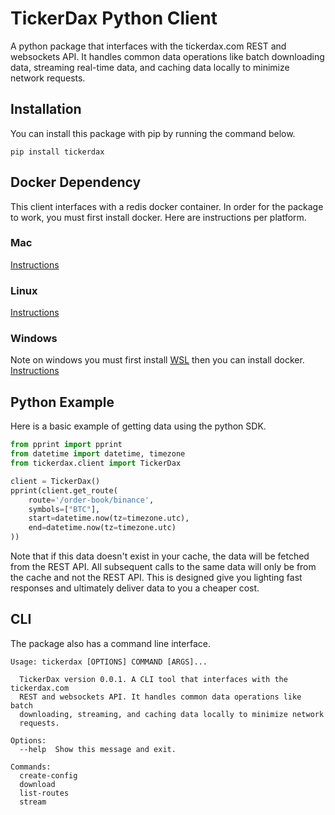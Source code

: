 # TickerDax Python Client
A python package that interfaces with the tickerdax.com REST and websockets API. It handles common data operations
like batch downloading data, streaming real-time data, and caching data locally to minimize network requests.

## Installation
You can install this package with pip by running the command below.
```shell
pip install tickerdax
```

## Docker Dependency
This client interfaces with a redis docker container. In order for the package to work, you must first install
docker. Here are instructions per platform.
### Mac
[Instructions](https://docs.docker.com/desktop/install/mac-install/)
### Linux
[Instructions](https://docs.docker.com/desktop/install/linux-install/)
### Windows
Note on windows you must first install [WSL](https://docs.microsoft.com/en-us/windows/wsl/install) then you can install docker.
[Instructions](https://docs.docker.com/desktop/install/windows-install/)

## Python Example
Here is a basic example of getting data using the python SDK.
```python
from pprint import pprint
from datetime import datetime, timezone
from tickerdax.client import TickerDax

client = TickerDax()
pprint(client.get_route(
    route='/order-book/binance',
    symbols=["BTC"],
    start=datetime.now(tz=timezone.utc),
    end=datetime.now(tz=timezone.utc)
))
```
Note that if this data doesn't exist in your cache, the data will be fetched from the REST API. All 
subsequent calls to the same data will only be from the cache and not the REST API.
This is designed give you lighting fast responses and ultimately deliver data to you a cheaper cost.

## CLI
The package also has a command line interface.
```text
Usage: tickerdax [OPTIONS] COMMAND [ARGS]...                                
                                                                            
  TickerDax version 0.0.1. A CLI tool that interfaces with the tickerdax.com
  REST and websockets API. It handles common data operations like batch     
  downloading, streaming, and caching data locally to minimize network      
  requests.                                                                 
                                                                            
Options:                                                                    
  --help  Show this message and exit.

Commands:
  create-config
  download
  list-routes
  stream
```